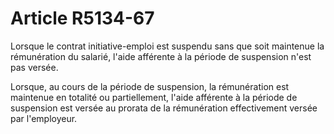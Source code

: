# Article R5134-67

Lorsque le contrat initiative-emploi est suspendu sans que soit maintenue la rémunération du salarié, l'aide afférente à la période de suspension n'est pas versée. 

Lorsque, au cours de la période de suspension, la rémunération est maintenue en totalité ou partiellement, l'aide afférente à la période de suspension est versée au prorata de la rémunération effectivement versée par l'employeur.